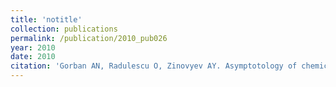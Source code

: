 ```yaml
---
title: 'notitle'
collection: publications
permalink: /publication/2010_pub026
year: 2010
date: 2010
citation: 'Gorban AN, Radulescu O, Zinovyev AY. Asymptotology of chemical reaction networks. 2010. <i>Chemical Engineering Science</i> 65, 2310-2324. '
---
```

